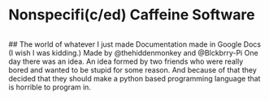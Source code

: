 # Nonspecifi(c/ed) Caffeine Software
<p align="center">
  <img https://cdn.discordapp.com/attachments/391248054025715724/620077735678836766/nonspecifiedcaffeine.png>
</p>
## The world of whatever I just made
Documentation made in Google Docs (I wish I was kidding.)
Made by @thehiddenmonkey and @Blckbrry-Pi
One day there was an idea. An idea formed by two friends who were really bored and wanted to be stupid for some reason. And because of that they decided that they should make a python based programming language that is horrible to program in.

